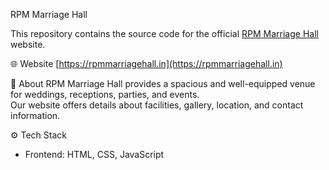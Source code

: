 RPM Marriage Hall

This repository contains the source code for the official [RPM Marriage Hall](https://rpmmarriagehall.in/) website.  

🌐 Website
[https://rpmmarriagehall.in](https://rpmmarriagehall.in)

📖 About
RPM Marriage Hall provides a spacious and well-equipped venue for weddings, receptions, parties, and events.  
Our website offers details about facilities, gallery, location, and contact information.  

⚙️ Tech Stack
- Frontend: HTML, CSS, JavaScript
